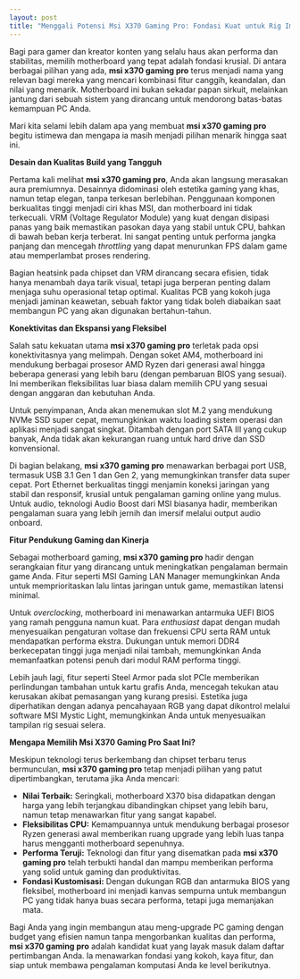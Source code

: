 ```yaml
---
layout: post
title: "Menggali Potensi Msi X370 Gaming Pro: Fondasi Kuat untuk Rig Impian Anda"
---
```


Bagi para gamer dan kreator konten yang selalu haus akan performa dan stabilitas, memilih motherboard yang tepat adalah fondasi krusial. Di antara berbagai pilihan yang ada, **msi x370 gaming pro** terus menjadi nama yang relevan bagi mereka yang mencari kombinasi fitur canggih, keandalan, dan nilai yang menarik. Motherboard ini bukan sekadar papan sirkuit, melainkan jantung dari sebuah sistem yang dirancang untuk mendorong batas-batas kemampuan PC Anda.

Mari kita selami lebih dalam apa yang membuat **msi x370 gaming pro** begitu istimewa dan mengapa ia masih menjadi pilihan menarik hingga saat ini.

**Desain dan Kualitas Build yang Tangguh**

Pertama kali melihat **msi x370 gaming pro**, Anda akan langsung merasakan aura premiumnya. Desainnya didominasi oleh estetika gaming yang khas, namun tetap elegan, tanpa terkesan berlebihan. Penggunaan komponen berkualitas tinggi menjadi ciri khas MSI, dan motherboard ini tidak terkecuali. VRM (Voltage Regulator Module) yang kuat dengan disipasi panas yang baik memastikan pasokan daya yang stabil untuk CPU, bahkan di bawah beban kerja terberat. Ini sangat penting untuk performa jangka panjang dan mencegah *throttling* yang dapat menurunkan FPS dalam game atau memperlambat proses rendering.

Bagian heatsink pada chipset dan VRM dirancang secara efisien, tidak hanya menambah daya tarik visual, tetapi juga berperan penting dalam menjaga suhu operasional tetap optimal. Kualitas PCB yang kokoh juga menjadi jaminan keawetan, sebuah faktor yang tidak boleh diabaikan saat membangun PC yang akan digunakan bertahun-tahun.

**Konektivitas dan Ekspansi yang Fleksibel**

Salah satu kekuatan utama **msi x370 gaming pro** terletak pada opsi konektivitasnya yang melimpah. Dengan soket AM4, motherboard ini mendukung berbagai prosesor AMD Ryzen dari generasi awal hingga beberapa generasi yang lebih baru (dengan pembaruan BIOS yang sesuai). Ini memberikan fleksibilitas luar biasa dalam memilih CPU yang sesuai dengan anggaran dan kebutuhan Anda.

Untuk penyimpanan, Anda akan menemukan slot M.2 yang mendukung NVMe SSD super cepat, memungkinkan waktu loading sistem operasi dan aplikasi menjadi sangat singkat. Ditambah dengan port SATA III yang cukup banyak, Anda tidak akan kekurangan ruang untuk hard drive dan SSD konvensional.

Di bagian belakang, **msi x370 gaming pro** menawarkan berbagai port USB, termasuk USB 3.1 Gen 1 dan Gen 2, yang memungkinkan transfer data super cepat. Port Ethernet berkualitas tinggi menjamin koneksi jaringan yang stabil dan responsif, krusial untuk pengalaman gaming online yang mulus. Untuk audio, teknologi Audio Boost dari MSI biasanya hadir, memberikan pengalaman suara yang lebih jernih dan imersif melalui output audio onboard.

**Fitur Pendukung Gaming dan Kinerja**

Sebagai motherboard gaming, **msi x370 gaming pro** hadir dengan serangkaian fitur yang dirancang untuk meningkatkan pengalaman bermain game Anda. Fitur seperti MSI Gaming LAN Manager memungkinkan Anda untuk memprioritaskan lalu lintas jaringan untuk game, memastikan latensi minimal.

Untuk *overclocking*, motherboard ini menawarkan antarmuka UEFI BIOS yang ramah pengguna namun kuat. Para *enthusiast* dapat dengan mudah menyesuaikan pengaturan voltase dan frekuensi CPU serta RAM untuk mendapatkan performa ekstra. Dukungan untuk memori DDR4 berkecepatan tinggi juga menjadi nilai tambah, memungkinkan Anda memanfaatkan potensi penuh dari modul RAM performa tinggi.

Lebih jauh lagi, fitur seperti Steel Armor pada slot PCIe memberikan perlindungan tambahan untuk kartu grafis Anda, mencegah tekukan atau kerusakan akibat pemasangan yang kurang presisi. Estetika juga diperhatikan dengan adanya pencahayaan RGB yang dapat dikontrol melalui software MSI Mystic Light, memungkinkan Anda untuk menyesuaikan tampilan rig sesuai selera.

**Mengapa Memilih Msi X370 Gaming Pro Saat Ini?**

Meskipun teknologi terus berkembang dan chipset terbaru terus bermunculan, **msi x370 gaming pro** tetap menjadi pilihan yang patut dipertimbangkan, terutama jika Anda mencari:

*   **Nilai Terbaik:** Seringkali, motherboard X370 bisa didapatkan dengan harga yang lebih terjangkau dibandingkan chipset yang lebih baru, namun tetap menawarkan fitur yang sangat kapabel.
*   **Fleksibilitas CPU:** Kemampuannya untuk mendukung berbagai prosesor Ryzen generasi awal memberikan ruang upgrade yang lebih luas tanpa harus mengganti motherboard sepenuhnya.
*   **Performa Teruji:** Teknologi dan fitur yang disematkan pada **msi x370 gaming pro** telah terbukti handal dan mampu memberikan performa yang solid untuk gaming dan produktivitas.
*   **Fondasi Kustomisasi:** Dengan dukungan RGB dan antarmuka BIOS yang fleksibel, motherboard ini menjadi kanvas sempurna untuk membangun PC yang tidak hanya buas secara performa, tetapi juga memanjakan mata.

Bagi Anda yang ingin membangun atau meng-upgrade PC gaming dengan budget yang efisien namun tanpa mengorbankan kualitas dan performa, **msi x370 gaming pro** adalah kandidat kuat yang layak masuk dalam daftar pertimbangan Anda. Ia menawarkan fondasi yang kokoh, kaya fitur, dan siap untuk membawa pengalaman komputasi Anda ke level berikutnya.
